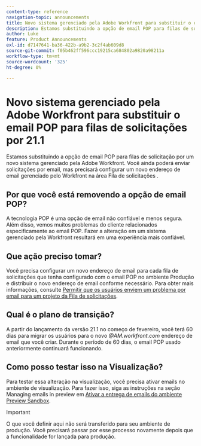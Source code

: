 ```yaml
---
content-type: reference
navigation-topic: announcements
title: Novo sistema gerenciado pela Adobe Workfront para substituir o email POP para filas de solicitações por 21.1
description: Estamos substituindo a opção de email POP para filas de solicitação por um novo sistema gerenciado pela Adobe Workfront. Você ainda poderá enviar solicitações por email, mas precisará configurar um novo endereço de email gerenciado pelo Workfront na área Fila de solicitações .
author: Luke
feature: Product Announcements
exl-id: d7147641-ba36-422b-a9b2-3c2f4ab609d8
source-git-commit: f05b462ff596ccc19215ca684802a9820a98211a
workflow-type: tm+mt
source-wordcount: '325'
ht-degree: 0%

---
```


# Novo sistema gerenciado pela Adobe Workfront para substituir o email POP para filas de solicitações por 21.1

Estamos substituindo a opção de email POP para filas de solicitação por um novo sistema gerenciado pela Adobe Workfront. Você ainda poderá enviar solicitações por email, mas precisará configurar um novo endereço de email gerenciado pelo Workfront na área Fila de solicitações .

## Por que você está removendo a opção de email POP?

A tecnologia POP é uma opção de email não confiável e menos segura. Além disso, vemos muitos problemas do cliente relacionados especificamente ao email POP. Fazer a alteração em um sistema gerenciado pela Workfront resultará em uma experiência mais confiável.

## Que ação preciso tomar?

Você precisa configurar um novo endereço de email para cada fila de solicitações que tenha configurado com o email POP no ambiente Produção e distribuir o novo endereço de email conforme necessário. Para obter mais informações, consulte [Permitir que os usuários enviem um problema por email para um projeto da Fila de solicitações](/help/quicksilver/manage-work/requests/create-requests/enable-email-issues-into-projects.md).

## Qual é o plano de transição?

A partir do lançamento da versão 21.1 no começo de fevereiro, você terá 60 dias para migrar os usuários para o novo *@AM.workfront.com* endereço de email que você criar. Durante o período de 60 dias, o email POP usado anteriormente continuará funcionando.

## Como posso testar isso na Visualização?

Para testar essa alteração na visualização, você precisa ativar emails no ambiente de visualização. Para fazer isso, siga as instruções na seção Managing emails in preview em [Ativar a entrega de emails do ambiente Preview Sandbox](../../../workfront-basics/using-notifications/enable-delivery-emails-from-preview-sandbox-environment.md).

>[!IMPORTANT]
>
>O que você definir aqui não será transferido para seu ambiente de produção. Você precisará passar por esse processo novamente depois que a funcionalidade for lançada para produção.
